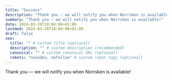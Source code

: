 ```yaml
---
title: "Success"
description: "Thank you — we will notify you when Norrsken is available!"
summary: "Thank you — we will notify you when Norrsken is available!"
date: 2024-03-26T18:04:06+01:00
lastmod: 2024-03-26T18:04:06+01:00
draft: false
seo:
  title: "" # custom title (optional)
  description: "" # custom description (recommended)
  canonical: "" # custom canonical URL (optional)
  robots: "noindex, nofollow" # custom robot tags (optional)
---
```


Thank you — we will notify you when Norrsken is available!
